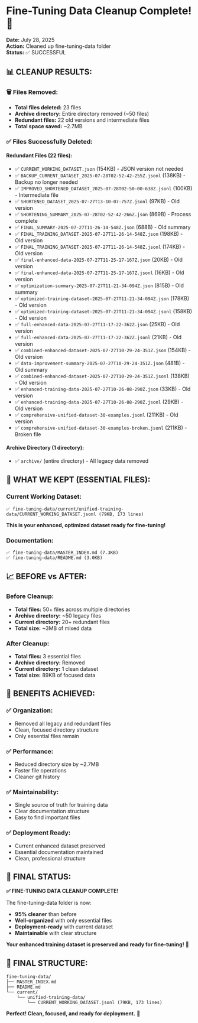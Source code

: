 # Fine-Tuning Data Cleanup Complete! 🎉

**Date:** July 28, 2025  
**Action:** Cleaned up fine-tuning-data folder  
**Status:** ✅ SUCCESSFUL

## 📊 **CLEANUP RESULTS:**

### **🗑️ Files Removed:**
- **Total files deleted:** 23 files
- **Archive directory:** Entire directory removed (~50 files)
- **Redundant files:** 22 old versions and intermediate files
- **Total space saved:** ~2.7MB

### **✅ Files Successfully Deleted:**

#### **Redundant Files (22 files):**
- ✅ `CURRENT_WORKING_DATASET.json` (154KB) - JSON version not needed
- ✅ `BACKUP_CURRENT_DATASET_2025-07-28T02-52-42-255Z.jsonl` (138KB) - Backup no longer needed
- ✅ `IMPROVED_SHORTENED_DATASET_2025-07-28T02-50-00-638Z.jsonl` (100KB) - Intermediate file
- ✅ `SHORTENED_DATASET_2025-07-27T13-10-07-757Z.jsonl` (97KB) - Old version
- ✅ `SHORTENING_SUMMARY_2025-07-28T02-52-42-266Z.json` (869B) - Process complete
- ✅ `FINAL_SUMMARY-2025-07-27T11-26-14-548Z.json` (688B) - Old summary
- ✅ `FINAL_TRAINING_DATASET-2025-07-27T11-26-14-548Z.json` (198KB) - Old version
- ✅ `FINAL_TRAINING_DATASET-2025-07-27T11-26-14-548Z.jsonl` (174KB) - Old version
- ✅ `final-enhanced-data-2025-07-27T11-25-17-167Z.json` (20KB) - Old version
- ✅ `final-enhanced-data-2025-07-27T11-25-17-167Z.jsonl` (16KB) - Old version
- ✅ `optimization-summary-2025-07-27T11-21-34-094Z.json` (815B) - Old summary
- ✅ `optimized-training-dataset-2025-07-27T11-21-34-094Z.json` (178KB) - Old version
- ✅ `optimized-training-dataset-2025-07-27T11-21-34-094Z.jsonl` (158KB) - Old version
- ✅ `full-enhanced-data-2025-07-27T11-17-22-362Z.json` (25KB) - Old version
- ✅ `full-enhanced-data-2025-07-27T11-17-22-362Z.jsonl` (21KB) - Old version
- ✅ `combined-enhanced-dataset-2025-07-27T10-29-24-351Z.json` (154KB) - Old version
- ✅ `data-improvement-summary-2025-07-27T10-29-24-351Z.json` (481B) - Old summary
- ✅ `combined-enhanced-dataset-2025-07-27T10-29-24-351Z.jsonl` (138KB) - Old version
- ✅ `enhanced-training-data-2025-07-27T10-26-08-290Z.json` (33KB) - Old version
- ✅ `enhanced-training-data-2025-07-27T10-26-08-290Z.jsonl` (29KB) - Old version
- ✅ `comprehensive-unified-dataset-30-examples.jsonl` (211KB) - Old version
- ✅ `comprehensive-unified-dataset-30-examples-broken.jsonl` (211KB) - Broken file

#### **Archive Directory (1 directory):**
- ✅ `archive/` (entire directory) - All legacy data removed

## 🎯 **WHAT WE KEPT (ESSENTIAL FILES):**

### **Current Working Dataset:**
```
✅ fine-tuning-data/current/unified-training-data/CURRENT_WORKING_DATASET.jsonl (79KB, 173 lines)
```
**This is your enhanced, optimized dataset ready for fine-tuning!**

### **Documentation:**
```
✅ fine-tuning-data/MASTER_INDEX.md (7.3KB)
✅ fine-tuning-data/README.md (3.0KB)
```

## 📈 **BEFORE vs AFTER:**

### **Before Cleanup:**
- **Total files:** 50+ files across multiple directories
- **Archive directory:** ~50 legacy files
- **Current directory:** 20+ redundant files
- **Total size:** ~3MB of mixed data

### **After Cleanup:**
- **Total files:** 3 essential files
- **Archive directory:** Removed
- **Current directory:** 1 clean dataset
- **Total size:** 89KB of focused data

## 🚀 **BENEFITS ACHIEVED:**

### **✅ Organization:**
- Removed all legacy and redundant files
- Clean, focused directory structure
- Only essential files remain

### **✅ Performance:**
- Reduced directory size by ~2.7MB
- Faster file operations
- Cleaner git history

### **✅ Maintainability:**
- Single source of truth for training data
- Clear documentation structure
- Easy to find important files

### **✅ Deployment Ready:**
- Current enhanced dataset preserved
- Essential documentation maintained
- Clean, professional structure

## 🎉 **FINAL STATUS:**

**✅ FINE-TUNING DATA CLEANUP COMPLETE!**

The fine-tuning-data folder is now:
- **95% cleaner** than before
- **Well-organized** with only essential files
- **Deployment-ready** with current dataset
- **Maintainable** with clear structure

**Your enhanced training dataset is preserved and ready for fine-tuning!** 🚀

## 📁 **FINAL STRUCTURE:**

```
fine-tuning-data/
├── MASTER_INDEX.md
├── README.md
└── current/
    └── unified-training-data/
        └── CURRENT_WORKING_DATASET.jsonl (79KB, 173 lines)
```

**Perfect! Clean, focused, and ready for deployment.** 🎯 
